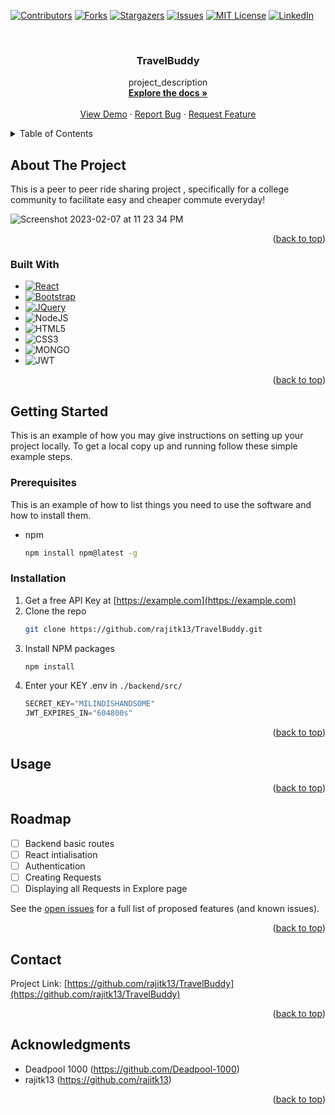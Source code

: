 <!-- Improved compatibility of back to top link: See: https://github.com/othneildrew/Best-README-Template/pull/73 -->
<a name="readme-top"></a>
<!--
*** Thanks for checking out the Best-README-Template. If you have a suggestion
*** that would make this better, please fork the repo and create a pull request
*** or simply open an issue with the tag "enhancement".
*** Don't forget to give the project a star!
*** Thanks again! Now go create something AMAZING! :D
-->



<!-- PROJECT SHIELDS -->
<!--
*** I'm using markdown "reference style" links for readability.
*** Reference links are enclosed in brackets [ ] instead of parentheses ( ).
*** See the bottom of this document for the declaration of the reference variables
*** for contributors-url, forks-url, etc. This is an optional, concise syntax you may use.
*** https://www.markdownguide.org/basic-syntax/#reference-style-links
-->
[![Contributors][contributors-shield]][contributors-url-two]
[![Forks][forks-shield]][forks-url]
[![Stargazers][stars-shield]][stars-url]
[![Issues][issues-shield]][issues-url]
[![MIT License][license-shield]][license-url]
[![LinkedIn][linkedin-shield]][linkedin-url]




<!-- PROJECT LOGO -->
<br />
<div align="center">
  <a href="https://github.com/rajitk13/TravelBuddy">
<!-- here goes image -->
  </a>

<h3 align="center">TravelBuddy</h3>

  <p align="center">
    project_description
    <br />
    <a href="https://github.com/rajitk13/TravelBuddy"><strong>Explore the docs »</strong></a>
    <br />
    <br />
    <a href="https://travel-buddy-frontend.onrender.com" target="_blank">View Demo</a>
    ·
    <a href="https://github.com/rajitk13/TravelBuddy/issues">Report Bug</a>
    ·
    <a href="https://github.com/rajitk13/TravelBuddy/issues">Request Feature</a>
  </p>
</div>



<!-- TABLE OF CONTENTS -->
<details>
  <summary>Table of Contents</summary>
  <ol>
    <li>
      <a href="#about-the-project">About The Project</a>
      <ul>
        <li><a href="#built-with">Built With</a></li>
      </ul>
    </li>
    <li>
      <a href="#getting-started">Getting Started</a>
      <ul>
        <li><a href="#prerequisites">Prerequisites</a></li>
        <li><a href="#installation">Installation</a></li>
      </ul>
    </li>
    <li><a href="#usage">Usage</a></li>
    <li><a href="#roadmap">Roadmap</a></li>
    <li><a href="#contributing">Contributing</a></li>
    <li><a href="#license">License</a></li>
    <li><a href="#contact">Contact</a></li>
    <li><a href="#acknowledgments">Acknowledgments</a></li>
  </ol>
</details>



<!-- ABOUT THE PROJECT -->
## About The Project
This is a peer to peer ride sharing project , specifically for a college community to facilitate easy and cheaper commute everyday!


![Screenshot 2023-02-07 at 11 23 34 PM](https://user-images.githubusercontent.com/73546886/217326708-06c552bb-c373-4cd6-b56b-6783db27cd08.png)
<p align="right">(<a href="#readme-top">back to top</a>)</p>


### Built With


* [![React][React.js]][React-url]
* [![Bootstrap][Bootstrap.com]][Bootstrap-url]
* [![JQuery][JQuery.com]][JQuery-url]
* ![NodeJS]
* ![HTML5](https://img.shields.io/badge/html5-%23E34F26.svg?style=for-the-badge&logo=html5&logoColor=white)
* ![CSS3](https://img.shields.io/badge/css3-%231572B6.svg?style=for-the-badge&logo=css3&logoColor=white)
* ![MONGO](https://img.shields.io/badge/MongoDB-4EA94B?style=for-the-badge&logo=mongodb&logoColor=white)
* ![JWT](https://img.shields.io/badge/JWT-black?style=for-the-badge&logo=JSON%20web%20tokens)

<p align="right">(<a href="#readme-top">back to top</a>)</p>



<!-- GETTING STARTED -->
## Getting Started

This is an example of how you may give instructions on setting up your project locally.
To get a local copy up and running follow these simple example steps.

### Prerequisites

This is an example of how to list things you need to use the software and how to install them.
* npm
  ```sh
  npm install npm@latest -g
  ```

### Installation

1. Get a free API Key at [https://example.com](https://example.com)
2. Clone the repo
   ```sh
   git clone https://github.com/rajitk13/TravelBuddy.git
   ```
3. Install NPM packages
   ```sh
   npm install
   ```
4. Enter your KEY .env in `./backend/src/`
   ```js
   SECRET_KEY="MILINDISHANDSOME"
   JWT_EXPIRES_IN="604800s"
   ```

<p align="right">(<a href="#readme-top">back to top</a>)</p>



<!-- USAGE EXAMPLES -->
## Usage


<p align="right">(<a href="#readme-top">back to top</a>)</p>



<!-- ROADMAP -->
## Roadmap

- [ ] Backend basic routes 
- [ ] React intialisation
- [ ] Authentication
- [ ] Creating Requests
- [ ] Displaying all Requests in Explore page

See the [open issues](https://github.com/rajitk13/TravelBuddy/issues) for a full list of proposed features (and known issues).

<p align="right">(<a href="#readme-top">back to top</a>)</p>



<!-- CONTRIBUTING -->
<!--
## Contributing

Contributions are what make the open source community such an amazing place to learn, inspire, and create. Any contributions you make are **greatly appreciated**.

If you have a suggestion that would make this better, please fork the repo and create a pull request. You can also simply open an issue with the tag "enhancement".
Don't forget to give the project a star! Thanks again!

1. Fork the Project
2. Create your Feature Branch (`git checkout -b feature/AmazingFeature`)
3. Commit your Changes (`git commit -m 'Add some AmazingFeature'`)
4. Push to the Branch (`git push origin feature/AmazingFeature`)
5. Open a Pull Request

<p align="right">(<a href="#readme-top">back to top</a>)</p> -->

<!-- CONTACT -->
## Contact

Project Link: [https://github.com/rajitk13/TravelBuddy](https://github.com/rajitk13/TravelBuddy)

<p align="right">(<a href="#readme-top">back to top</a>)</p>



<!-- ACKNOWLEDGMENTS -->
## Acknowledgments

*  Deadpool 1000 (https://github.com/Deadpool-1000)
*  rajitk13 (https://github.com/rajitk13)

<p align="right">(<a href="#readme-top">back to top</a>)</p>



<!-- MARKDOWN LINKS & IMAGES -->
<!-- https://www.markdownguide.org/basic-syntax/#reference-style-links -->
[contributors-shield]: https://img.shields.io/github/contributors/rajitk13/TravelBuddy.svg?style=for-the-badge
[contributors-url-one]: https://github.com/rajitk13/TravelBuddy/graphs/contributors
[contributors-url-two]:https://github.com/Deadpool-1000
[forks-shield]: https://img.shields.io/github/forks/rajitk13/TravelBuddy.svg?style=for-the-badge
[forks-url]: https://github.com/rajitk13/TravelBuddy/network/members
[stars-shield]: https://img.shields.io/github/stars/rajitk13/TravelBuddy.svg?style=for-the-badge
[stars-url]: https://github.com/rajitk13/TravelBuddy/stargazers
[issues-shield]: https://img.shields.io/github/issues/rajitk13/TravelBuddy.svg?style=for-the-badge
[issues-url]: https://github.com/rajitk13/TravelBuddy/issues
[license-shield]: https://img.shields.io/github/license/rajitk13/TravelBuddy.svg?style=for-the-badge
[license-url]: https://github.com/rajitk13/TravelBuddy/blob/master/LICENSE.txt
[linkedin-shield]: https://img.shields.io/badge/-LinkedIn-black.svg?style=for-the-badge&logo=linkedin&colorB=555
[linkedin-url]: https://linkedin.com/in/linkedin_username
[product-screenshot]: images/screenshot.png
[Next.js]: https://img.shields.io/badge/next.js-000000?style=for-the-badge&logo=nextdotjs&logoColor=white
[Next-url]: https://nextjs.org/
[React.js]: https://img.shields.io/badge/React-20232A?style=for-the-badge&logo=react&logoColor=61DAFB
[React-url]: https://reactjs.org/
[Vue.js]: https://img.shields.io/badge/Vue.js-35495E?style=for-the-badge&logo=vuedotjs&logoColor=4FC08D
[Vue-url]: https://vuejs.org/
[Angular.io]: https://img.shields.io/badge/Angular-DD0031?style=for-the-badge&logo=angular&logoColor=white
[Angular-url]: https://angular.io/
[Svelte.dev]: https://img.shields.io/badge/Svelte-4A4A55?style=for-the-badge&logo=svelte&logoColor=FF3E00
[Svelte-url]: https://svelte.dev/
[Laravel.com]: https://img.shields.io/badge/Laravel-FF2D20?style=for-the-badge&logo=laravel&logoColor=white
[Laravel-url]: https://laravel.com
[Bootstrap.com]: https://img.shields.io/badge/Bootstrap-563D7C?style=for-the-badge&logo=bootstrap&logoColor=white
[Bootstrap-url]: https://getbootstrap.com
[JQuery.com]: https://img.shields.io/badge/jQuery-0769AD?style=for-the-badge&logo=jquery&logoColor=white
[JQuery-url]: https://jquery.com 
[NodeJS]: https://img.shields.io/badge/node.js-6DA55F?style=for-the-badge&logo=node.js&logoColor=white
